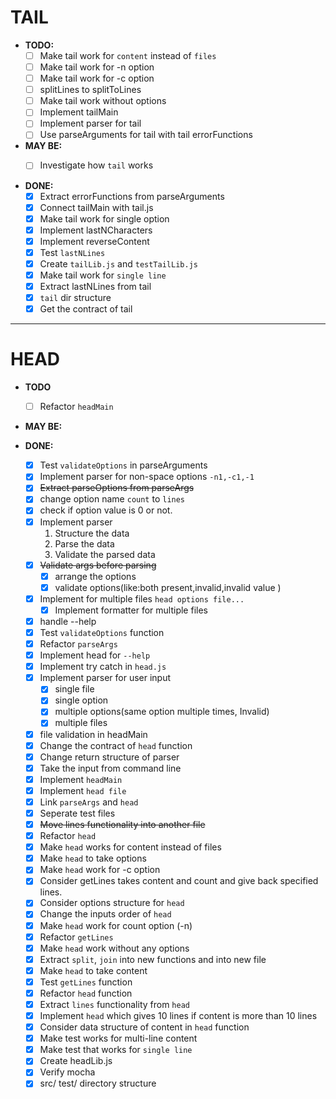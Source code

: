 # TAIL

- **TODO:**
  - [ ] Make tail work for `content` instead of `files`
  - [ ] Make tail work for -n option
  - [ ] Make tail work for -c option
  - [ ] splitLines to splitToLines
  - [ ] Make tail work without options
  - [ ] Implement tailMain
  - [ ] Implement parser for tail
  - [ ] Use parseArguments for tail with tail errorFunctions

- **MAY BE:**
  - [ ] Investigate how `tail` works


- **DONE:**
  - [x] Extract errorFunctions from parseArguments
  - [x] Connect tailMain with tail.js
  - [x] Make tail work for single option
  - [x] Implement lastNCharacters
  - [x] Implement reverseContent
  - [x] Test `lastNLines`
  - [x] Create `tailLib.js` and `testTailLib.js`
  - [x] Make tail work for `single line`
  - [x] Extract lastNLines from tail
  - [x] `tail` dir structure
  - [x] Get the contract of tail

----

# HEAD

- **TODO**
  - [ ] Refactor `headMain`
- **MAY BE:**

- **DONE:**
  - [x] Test `validateOptions` in parseArguments
  - [x] Implement parser for non-space options `-n1,-c1,-1`
  - [x] ~~Extract parseOptions from parseArgs~~
  - [x] change option name `count` to `lines`
  - [x] check if option value is 0 or not.
  - [x] Implement parser
    1. Structure the data
    2. Parse the data
    3. Validate the parsed data
  - [x] ~~Validate args before parsing~~
    - [x] arrange the options
    - [x] validate options(like:both present,invalid,invalid value )
  - [x] Implement for multiple files `head options file...`
    - [x] Implement formatter for multiple files
  - [x] handle --help
  - [x] Test `validateOptions` function
  - [x] Refactor `parseArgs`
  - [x] Implement head for `--help`
  - [x] Implement try catch in `head.js`
  - [x] Implement parser for user input
    - [x] single file
    - [x] single option
    - [x] multiple options(same option multiple times, Invalid)
    - [x] multiple files
  - [x] file validation in headMain
  - [x] Change the contract of `head` function
  - [x] Change return structure of parser
  - [x] Take the input from command line
  - [x] Implement `headMain`
  - [x] Implement `head file`
  - [x] Link `parseArgs` and `head`
  - [x] Seperate test files
  - [x] ~~Move lines functionality into another file~~
  - [x] Refactor `head`
  - [x] Make `head` works for content instead of files
  - [x] Make `head` to take options
  - [x] Make `head` work for -c option
  - [x] Consider getLines takes content and count and give back specified lines.
  - [x] Consider options structure for `head`
  - [x] Change the inputs order of `head`
  - [x] Make `head` work for count option (-n)
  - [x] Refactor `getLines`
  - [x] Make `head` work without any options
  - [x] Extract `split`, `join` into new functions and into new file
  - [x] Make `head` to take content
  - [x] Test `getLines` function
  - [x] Refactor `head` function
  - [x] Extract `lines` functionality from `head`
  - [x] Implement `head` which gives 10 lines if content is more than 10 lines
  - [x] Consider data structure of content in `head` function
  - [x] Make test works for multi-line content
  - [x] Make test that works for `single line`
  - [x] Create headLib.js
  - [x] Verify mocha
  - [x] src/ test/ directory structure
